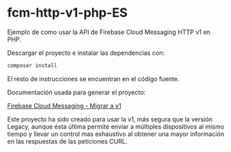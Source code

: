 # fcm-http-v1-php-ES

Ejemplo de como usar la API de Firebase Cloud Messaging HTTP v1 en PHP.

Descargar el proyecto e instalar las dependencias con:

```ex
composer install
```

El resto de instrucciones se encuentran en el código fuente.

Documentación usada para generar el proyecto:

[Firebase Cloud Messaging - Migrar a v1](https://firebase.google.com/docs/cloud-messaging/migrate-v1)

Este proyecto ha sido creado para usar la v1, más segura que la versión Legacy, aunque ésta última permite enviar a múltiples dispositivos al mismo tiempo y llevar un control mas exhaustivo al obtener una mayor información en las respuestas de las peticiones CURL.
